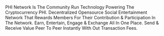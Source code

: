 PHI Network Is The Community Run Technology Powering The Cryptocurrency PHI. Decentralized Opensource Social Entertainment Network That Rewards Members For Their Contribution & Participation In The Network. Earn, Entertain,
Engage & Exchange All In One Place. Send & Receive Value Peer To Peer Instantly With Out Transaction Fees. 
